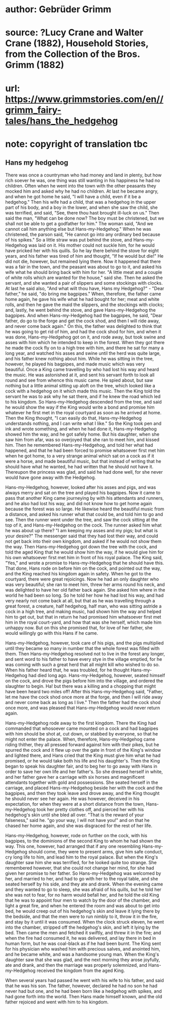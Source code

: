 # author: Gebrüder Grimm
# source: ?Lucy Crane and Walter Crane (1882), Household Stories, from the Collection of the Bros. Grimm (1882)
# url: https://www.grimmstories.com/en//grimm_fairy-tales/hans_the_hedgehog
# note: copyright of translation tbc

## Hans my hedgehog 

There was once a countryman who had money and land in plenty, but how
rich soever he was, one thing was still wanting in his happiness he had
no children. Often when he went into the town with the other peasants
they mocked him and asked why he had no children. At last he became
angry, and when he got home he said, "I will have a child, even if it
be a hedgehog." Then his wife had a child, that was a hedgehog in the
upper part of his body, and a boy in the lower, and when she saw the
child, she was terrified, and said, "See, there thou hast brought
ill-luck on us." Then said the man, "What can be done now? The boy
must be christened, but we shall not be able to get a godfather for
him." The woman said, "And we cannot call him anything else but
Hans-my-Hedgehog." When he was christened, the parson said, "He cannot
go into any ordinary bed because of his spikes." So a little straw was
put behind the stove, and Hans-my-Hedgehog was laid on it. His mother
could not suckle him, for he would have pricked her with his quills. So
he lay there behind the stove for eight years, and his father was tired
of him and thought, "If he would but die!" He did not die, however,
but remained lying there. Now it happened that there was a fair in the
town, and the peasant was about to go to it, and asked his wife what he
should bring back with him for her. "A little meat and a couple of
white rolls which are wanted for the house," said she. Then he asked
the servant, and she wanted a pair of slippers and some stockings with
clocks. At last he said also, "And what wilt thou have, Hans my
Hedgehog?" - "Dear father," he said, "do bring me bagpipes." When,
therefore, the father came home again, he gave his wife what he had
bought for her; meat and white rolls, and then he gave the maid the
slippers, and the stockings with clocks; and, lastly, he went behind the
stove, and gave Hans-my-Hedgehog the bagpipes. And when Hans-my-Hedgehog
had the bagpipes, he said, "Dear father, do go to the forge and get the
cock shod, and then I will ride away, and never come back again." On
this, the father was delighted to think that he was going to get rid of
him, and had the cock shod for him, and when it was done,
Hans-my-Hedgehog got on it, and rode away, but took swine and asses with
him which he intended to keep in the forest. When they got there he made
the cock fly on to a high tree with him, and there he sat for many a
long year, and watched his asses and swine until the herd was quite
large, and his father knew nothing about him. While he was sitting in
the tree, however, he played his bagpipes, and made music which was very
beautiful. Once a King came travelling by who had lost his way and heard
the music. He was astonished at it, and sent his servant forth to look
all round and see from whence this music came. He spied about, but saw
nothing but a little animal sitting up aloft on the tree, which looked
like a cock with a hedgehog on it which made this music. Then the King
told the servant he was to ask why he sat there, and if he knew the road
which led to his kingdom. So Hans-my-Hedgehog descended from the tree,
and said he would show the way if the King would write a bond and
promise him whatever he first met in the royal courtyard as soon as he
arrived at home. Then the King thought, "I can easily do that,
Hans-my-Hedgehog understands nothing, and I can write what I like." So
the King took pen and ink and wrote something, and when he had done it,
Hans-my-Hedgehog showed him the way, and he got safely home. But his
daughter, when she saw him from afar, was so overjoyed that she ran to
meet him, and kissed him. Then he remembered Hans-my-Hedgehog, and told
her what had happened, and that he had been forced to promise whatsoever
first met him when he got home, to a very strange animal which sat on a
cock as if it were a horse, and made beautiful music, but that instead
of writing that he should have what he wanted, he had written that he
should not have it. Thereupon the princess was glad, and said he had
done well, for she never would have gone away with the Hedgehog.

Hans-my-Hedgehog, however, looked after his asses and pigs, and was
always merry and sat on the tree and played his bagpipes. Now it came to
pass that another King came journeying by with his attendants and
runners, and he also had lost his way, and did not know how to get home
again because the forest was so large. He likewise heard the beautiful
music from a distance, and asked his runner what that could be, and told
him to go and see. Then the runner went under the tree, and saw the cock
sitting at the top of it, and Hans-my-Hedgehog on the cock. The runner
asked him what he was about up there? "I am keeping my asses and my
pigs; but what is your desire?" The messenger said that they had lost
their way, and could not get back into their own kingdom, and asked if
he would not show them the way. Then Hans-my-Hedgehog got down the tree
with the cock, and told the aged King that he would show him the way, if
he would give him for his own whatsoever first met him in front of his
royal palace. The King said, "Yes," and wrote a promise to
Hans-my-Hedgehog that he should have this. That done, Hans rode on
before him on the cock, and pointed out the way, and the King reached
his kingdom again in safety. When he got to the courtyard, there were
great rejoicings. Now he had an only daughter who was very beautiful;
she ran to meet him, threw her arms round his neck, and was delighted to
have her old father back again. She asked him where in the world he had
been so long. So he told her how he had lost his way, and had very
nearly not come back at all, but that as he was travelling through a
great forest, a creature, half hedgehog, half man, who was sitting
astride a cock in a high tree, and making music, had shown him the way
and helped him to get out, but that in return he had promised him
whatsoever first met him in the royal court-yard, and how that was she
herself, which made him unhappy now. But on this she promised that, for
love of her father, she would willingly go with this Hans if he came.

Hans-my-Hedgehog, however, took care of his pigs, and the pigs
multiplied until they became so many in number that the whole forest was
filled with them. Then Hans-my-Hedgehog resolved not to live in the
forest any longer, and sent word to his father to have every stye in the
village emptied, for he was coming with such a great herd that all might
kill who wished to do so. When his father heard that, he was troubled,
for he thought Hans-my-Hedgehog had died long ago. Hans-my-Hedgehog,
however, seated himself on the cock, and drove the pigs before him into
the village, and ordered the slaughter to begin. Ha! but there was a
killing and a chopping that might have been heard two miles off! After
this Hans-my-Hedgehog said, "Father, let me have the cock shod once
more at the forge, and then I will ride away and never come back as long
as I live." Then the father had the cock shod once more, and was
pleased that Hans-my-Hedgehog would never return again.

Hans-my-Hedgehog rode away to the first kingdom. There the King had
commanded that whosoever came mounted on a cock and had bagpipes with
him should be shot at, cut down, or stabbed by everyone, so that he
might not enter the palace. When, therefore, Hans-my-Hedgehog came
riding thither, they all pressed forward against him with their pikes,
but he spurred the cock and it flew up over the gate in front of the
King's window and lighted there, and Hans cried that the King must give
him what he had promised, or he would take both his life and his
daughter's. Then the King began to speak his daughter fair, and to beg
her to go away with Hans in order to save her own life and her
father's. So she dressed herself in white, and her father gave her a
carriage with six horses and magnificent attendants together with gold
and possessions. She seated herself in the carriage, and placed
Hans-my-Hedgehog beside her with the cock and the bagpipes, and then
they took leave and drove away, and the King thought he should never see
her again. He was however, deceived in his expectation, for when they
were at a short distance from the town, Hans-my-Hedgehog took her pretty
clothes off, and pierced her with his hedgehog's skin until she bled
all over. "That is the reward of your falseness," said he. "go your
way, I will not have you!" and on that he chased her home again, and
she was disgraced for the rest of her life.

Hans-my-Hedgehog, however, rode on further on the cock, with his
bagpipes, to the dominions of the second King to whom he had shown the
way. This one, however, had arranged that if any one resembling
Hans-my-Hedgehog should come, they were to present arms, give him safe
conduct, cry long life to him, and lead him to the royal palace. But
when the King's daughter saw him she was terrified, for he looked quite
too strange. She remembered however, that she could not change her mind,
for she had given her promise to her father. So Hans-my-Hedgehog was
welcomed by her, and married to her, and had to go with her to the royal
table, and she seated herself by his side, and they ate and drank. When
the evening came and they wanted to go to sleep, she was afraid of his
quills, but he told her she was not to fear, for no harm would befall
her, and he told the old King that he was to appoint four men to watch
by the door of the chamber, and light a great fire, and when he entered
the room and was about to get into bed, he would creep out of his
hedgehog's skin and leave it lying there by the bedside, and that the
men were to run nimbly to it, throw it in the fire, and stay by it until
it was consumed. When the clock struck eleven, he went into the chamber,
stripped off the hedgehog's skin, and left it lying by the bed. Then
came the men and fetched it swiftly, and threw it in the fire; and when
the fire had consumed it, he was delivered, and lay there in bed in
human form, but he was coal-black as if he had been burnt. The King sent
for his physician who washed him with precious salves, and anointed him,
and he became white, and was a handsome young man. When the King's
daughter saw that she was glad, and the next morning they arose
joyfully, ate and drank, and then the marriage was properly solemnized,
and Hans-my-Hedgehog received the kingdom from the aged King.

When several years had passed he went with his wife to his father, and
said that he was his son. The father, however, declared he had no son he
had never had but one, and he had been born like a hedgehog with spikes,
and had gone forth into the world. Then Hans made himself known, and the
old father rejoiced and went with him to his kingdom.
